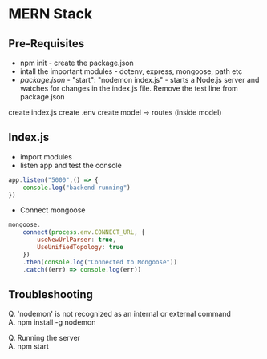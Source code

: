 # MERN Stack

## Pre-Requisites

* npm init - create the package.json
* intall the important modules - dotenv, express, mongoose, path etc
* *package.json* - "start": "nodemon index.js" -  starts a Node.js server and watches for changes in the index.js file. Remove the test line from package.json

create index.js
create .env
create model -> routes (inside model)

## Index.js

* import modules 
* listen app and test the console
```js
app.listen("5000",() => {
    console.log("backend running")
})
```
* Connect mongoose
```js
mongoose.
    connect(process.env.CONNECT_URL, {
        useNewUrlParser: true,
        UseUnifiedTopology: true
    })
    .then(console.log("Connected to Mongoose"))
    .catch((err) => console.log(err))
```

## Troubleshooting

Q. 'nodemon' is not recognized as an internal or external command <br>
A. npm install -g nodemon 

Q. Running the server <br>
A. npm start

